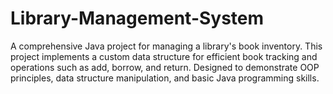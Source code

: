# Library-Management-System
A comprehensive Java project for managing a library's book inventory.  This project implements a custom data structure for efficient book tracking and operations such as add, borrow, and return.  Designed to demonstrate OOP principles, data structure manipulation, and basic Java programming skills.
